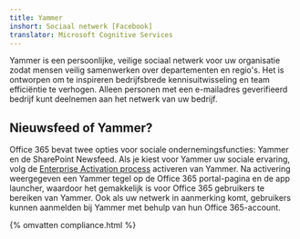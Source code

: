 ```yaml
---
title: Yammer
inshort: Sociaal netwerk [Facebook]
translator: Microsoft Cognitive Services
---
```


Yammer is een persoonlijke, veilige sociaal netwerk voor uw organisatie zodat mensen veilig samenwerken over departementen en regio's. Het is ontworpen om te inspireren bedrijfsbrede kennisuitwisseling en team efficiëntie te verhogen. Alleen personen met een e-mailadres geverifieerd bedrijf kunt deelnemen aan het netwerk van uw bedrijf.

## Nieuwsfeed of Yammer?
Office 365 bevat twee opties voor sociale ondernemingsfuncties: Yammer en de SharePoint Newsfeed. Als je kiest voor Yammer uw sociale ervaring, volg de [Enterprise Activation process](https://support.office.com/en-us/article/Enterprise-Activation-process-4f924c74-87d2-49d0-a4f6-cba3ce2b0e7c) activeren van Yammer. Na activering weergegeven een Yammer tegel op de Office 365 portal-pagina en de app launcher, waardoor het gemakkelijk is voor Office 365 gebruikers te bereiken van Yammer. Ook als uw netwerk in aanmerking komt, gebruikers kunnen aanmelden bij Yammer met behulp van hun Office 365-account.

{% omvatten compliance.html %}

